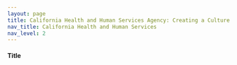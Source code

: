 ```yaml
---
layout: page
title: California Health and Human Services Agency: Creating a Culture of Open Data
nav_title: California Health and Human Services
nav_level: 2
---
```


#### Title

